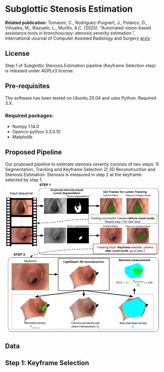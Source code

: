 # Subglottic Stenosis Estimation
**Related publication:** Tomasini, C., Rodríguez-Puigvert, J., Polanco, D., Viñuales, M., Riazuelo, L., Murillo, A.C. (2025). "Automated vision-based assistance tools in bronchoscopy: stenosis severity estimation.", International Journal of Computer Assisted Radiology and Surgery [arxiv](https://arxiv.org/pdf/2505.05136)

## License 
Step 1 of Subglottic Stenosis Estimation pipeline (Keyframe Selection step) is released under AGPLv3 license.

## Pre-requisites
The software has been tested on Ubuntu 20.04 and uses Python. Required 3.X.
### Required packages:
* Numpy 1.14.0
* Opencv-python 3.3.0.10
* Matplotlib

## Proposed Pipeline
Our proposed pipeline to estimate stenosis severity consists of two steps: 1) Segmentation, Tracking and Keyframe Selection 2) 3D Reconstruction and Stenosis Estimation. Stenosis is measured in step 2 at the keyframe selected by step 1.
![results](/images/pipeline_stenosis.png)

## Data

## Step 1: Keyframe Selection
